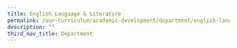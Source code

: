 ```yaml
---
title: English Language & Literature
permalink: /our-curriculum/academic-development/department/english-language-n-literature
description: ""
third_nav_title: Department
---
```

